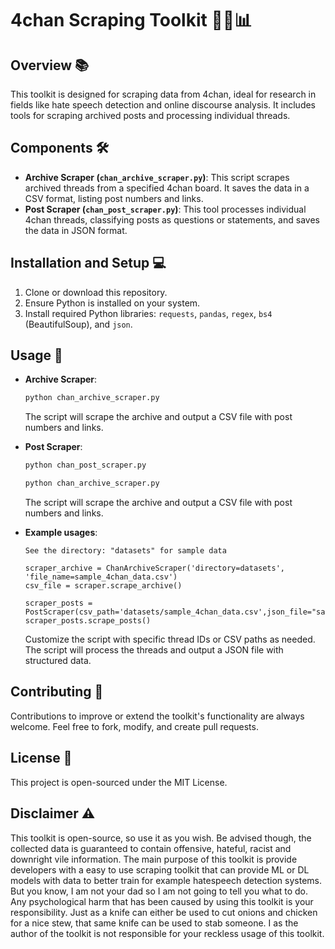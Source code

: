 
# 4chan Scraping Toolkit 🕵️‍♂️📊

## Overview 📚
This toolkit is designed for scraping data from 4chan, ideal for research in fields like hate speech detection and online discourse analysis. It includes tools for scraping archived posts and processing individual threads.

## Components 🛠️
- **Archive Scraper (`chan_archive_scraper.py`)**: This script scrapes archived threads from a specified 4chan board. It saves the data in a CSV format, listing post numbers and links.
- **Post Scraper (`chan_post_scraper.py`)**: This tool processes individual 4chan threads, classifying posts as questions or statements, and saves the data in JSON format.

## Installation and Setup 💻
1. Clone or download this repository.
2. Ensure Python is installed on your system.
3. Install required Python libraries: `requests`, `pandas`, `regex`,  `bs4` (BeautifulSoup), and `json`.

## Usage 🚀
- **Archive Scraper**:
  ```python
  python chan_archive_scraper.py
  ```
  The script will scrape the archive and output a CSV file with post numbers and links.

- **Post Scraper**:
  ```python
  python chan_post_scraper.py
  ```

    ```python
  python chan_archive_scraper.py
  ```
  The script will scrape the archive and output a CSV file with post numbers and links.

- **Example usages**:
  ```
  See the directory: "datasets" for sample data

  scraper_archive = ChanArchiveScraper('directory=datasets', 'file_name=sample_4chan_data.csv')
  csv_file = scraper.scrape_archive()

  scraper_posts = PostScraper(csv_path='datasets/sample_4chan_data.csv',json_file="sample_4chan_data.json")
  scraper_posts.scrape_posts()
  ```
  Customize the script with specific thread IDs or CSV paths as needed. The script will process the threads and output a JSON file with structured data.

## Contributing 🤝
Contributions to improve or extend the toolkit's functionality are always welcome. Feel free to fork, modify, and create pull requests.

## License 📃
This project is open-sourced under the MIT License.

## Disclaimer ⚠️
This toolkit is open-source, so use it as you wish. Be advised though, the collected data is guaranteed to contain offensive, hateful, racist and downright vile information. The main purpose of this toolkit is provide developers with a easy to use scraping toolkit that can provide ML or DL models with data to better train for example hatespeech detection systems. But you know, I am not your dad so I am not going to tell you what to do. Any psychological harm that has been caused by using this toolkit is your responsibility. 
Just as a knife can either be used to cut onions and chicken for a nice stew, that same knife can be used to stab someone. 
I as the author of the toolkit is not responsible for your reckless usage of this toolkit. 
